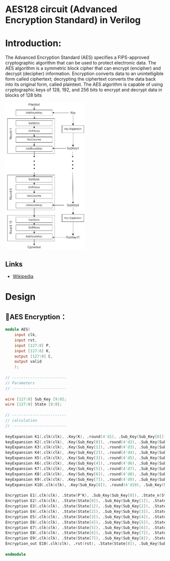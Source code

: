 # AES128 circuit (Advanced Encryption Standard) in Verilog

# Introduction:
The Advanced Encryption Standard (AES) specifies a FIPS-approved
cryptographic algorithm that can be used to protect electronic data. The AES algorithm is a
symmetric block cipher that can encrypt (encipher) and decrypt (decipher) information.
Encryption converts data to an unintelligible form called ciphertext; decrypting the ciphertext
converts the data back into its original form, called plaintext.
The AES algorithm is capable of using cryptographic keys of 128, 192, and 256 bits to encrypt
and decrypt data in blocks of 128 bits

<img src="https://github.com/xkllkx/AES-circuit/blob/main/AES128.png" width="50%" height="50%">

## Links
- [Wikipedia](https://en.wikipedia.org/wiki/Advanced_Encryption_Standard)

# Design
## 🔐AES Encryption：
```verilog
module AES(
    input clk,
    input rst,
    input [127:0] P,
    input [127:0] K,
    output [127:0] C,
    output valid
    );

// ------------------------
// Parameters
// ------------------------

wire [127:0] Sub_Key [9:0];
wire [127:0] State [8:0];

// ------------------------
// calculation 
// ------------------------

keyExpansion K1(.clk(clk), .Key(K), .round(4'd1), .Sub_Key(Sub_Key[0]));
keyExpansion K2(.clk(clk), .Key(Sub_Key[0]), .round(4'd2), .Sub_Key(Sub_Key[1]));
keyExpansion K3(.clk(clk), .Key(Sub_Key[1]), .round(4'd3), .Sub_Key(Sub_Key[2]));
keyExpansion K4(.clk(clk), .Key(Sub_Key[2]), .round(4'd4), .Sub_Key(Sub_Key[3]));
keyExpansion K5(.clk(clk), .Key(Sub_Key[3]), .round(4'd5), .Sub_Key(Sub_Key[4]));
keyExpansion K6(.clk(clk), .Key(Sub_Key[4]), .round(4'd6), .Sub_Key(Sub_Key[5]));
keyExpansion K7(.clk(clk), .Key(Sub_Key[5]), .round(4'd7), .Sub_Key(Sub_Key[6]));
keyExpansion K8(.clk(clk), .Key(Sub_Key[6]), .round(4'd8), .Sub_Key(Sub_Key[7]));
keyExpansion K9(.clk(clk), .Key(Sub_Key[7]), .round(4'd9), .Sub_Key(Sub_Key[8]));
keyExpansion K10(.clk(clk), .Key(Sub_Key[8]), .round(4'd10), .Sub_Key(Sub_Key[9]));

Encryption E1(.clk(clk), .State(P^K), .Sub_Key(Sub_Key[0]), .State_n(State[0]));
Encryption E2(.clk(clk), .State(State[0]), .Sub_Key(Sub_Key[1]), .State_n(State[1]));
Encryption E3(.clk(clk), .State(State[1]), .Sub_Key(Sub_Key[2]), .State_n(State[2]));
Encryption E4(.clk(clk), .State(State[2]), .Sub_Key(Sub_Key[3]), .State_n(State[3]));
Encryption E5(.clk(clk), .State(State[3]), .Sub_Key(Sub_Key[4]), .State_n(State[4]));
Encryption E6(.clk(clk), .State(State[4]), .Sub_Key(Sub_Key[5]), .State_n(State[5]));
Encryption E7(.clk(clk), .State(State[5]), .Sub_Key(Sub_Key[6]), .State_n(State[6]));
Encryption E8(.clk(clk), .State(State[6]), .Sub_Key(Sub_Key[7]), .State_n(State[7]));
Encryption E9(.clk(clk), .State(State[7]), .Sub_Key(Sub_Key[8]), .State_n(State[8]));
Encryption_out E10(.clk(clk), .rst(rst), .State(State[8]), .Sub_Key(Sub_Key[9]), .State_n(C), .valid(valid));

endmodule
```

